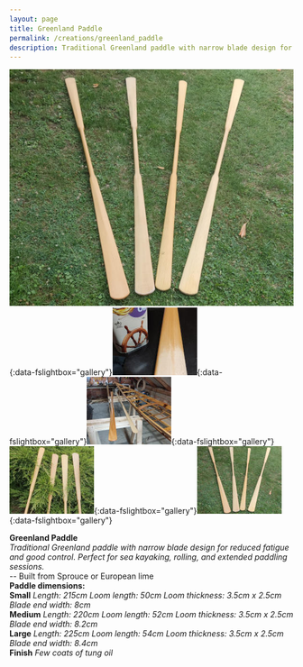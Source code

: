 ```yaml
---
layout: page
title: Greenland Paddle
permalink: /creations/greenland_paddle
description: Traditional Greenland paddle with narrow blade design for reduced fatigue and good control. Perfect for sea kayaking, rolling, and extended paddling sessions.
---
```


[![greenland_paddle_01](/assets/images/creations/paddle/paddle_01_s.jpg)](/assets/images/creations/paddle/paddle_01.jpg){:data-fslightbox="gallery"}[![greenland_paddle_02](/assets/images/creations/paddle/paddle_02_s.jpg)](/assets/images/creations/paddle/paddle_02.jpg){:data-fslightbox="gallery"}[![greenland_paddle_03](/assets/images/creations/paddle/paddle_03_s.jpg)](/assets/images/creations/paddle/paddle_03.jpg){:data-fslightbox="gallery"}[![greenland_paddle_04](/assets/images/creations/paddle/paddle_04_s.jpg)](/assets/images/creations/paddle/paddle_04.jpg){:data-fslightbox="gallery"}[![greenland_paddle_05](/assets/images/creations/paddle/paddle_05_s.jpg)](/assets/images/creations/paddle/paddle_05.jpg){:data-fslightbox="gallery"}

**Greenland Paddle**<br />
_Traditional Greenland paddle with narrow blade design for reduced fatigue and good control. Perfect for sea kayaking, rolling, and extended paddling sessions._<br />
-- Built from Sprouce or European lime<br />
**Paddle dimensions:**<br />
**Small**
_Length: 215cm_
_Loom length: 50cm_
_Loom thickness: 3.5cm x 2.5cm_
_Blade end width: 8cm_<br />
**Medium**
_Length: 220cm_
_Loom length: 52cm_
_Loom thickness: 3.5cm x 2.5cm_
_Blade end width: 8.2cm_<br />
**Large**
_Length: 225cm_
_Loom length: 54cm_
_Loom thickness: 3.5cm x 2.5cm_
_Blade end width: 8.4cm_<br />
**Finish**
_Few coats of tung oil_<br />

